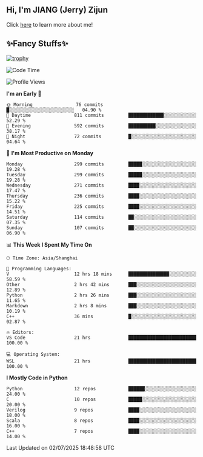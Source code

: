 ## Hi, I'm JIANG (Jerry) Zijun

Click [here](https://jzjerry.github.io/about/) to learn more about me!

## ✨Fancy Stuffs✨
[![trophy](https://github-profile-trophy.vercel.app/?username=jzjerry&theme=onedark)](https://github.com/ryo-ma/github-profile-trophy)
<!--START_SECTION:waka-->
![Code Time](http://img.shields.io/badge/Code%20Time-1%2C392%20hrs%201%20min-blue)

![Profile Views](http://img.shields.io/badge/Profile%20Views-0-blue)

**I'm an Early 🐤** 

```text
🌞 Morning                76 commits          █░░░░░░░░░░░░░░░░░░░░░░░░   04.90 % 
🌆 Daytime                811 commits         █████████████░░░░░░░░░░░░   52.29 % 
🌃 Evening                592 commits         ██████████░░░░░░░░░░░░░░░   38.17 % 
🌙 Night                  72 commits          █░░░░░░░░░░░░░░░░░░░░░░░░   04.64 % 
```
📅 **I'm Most Productive on Monday** 

```text
Monday                   299 commits         █████░░░░░░░░░░░░░░░░░░░░   19.28 % 
Tuesday                  299 commits         █████░░░░░░░░░░░░░░░░░░░░   19.28 % 
Wednesday                271 commits         ████░░░░░░░░░░░░░░░░░░░░░   17.47 % 
Thursday                 236 commits         ████░░░░░░░░░░░░░░░░░░░░░   15.22 % 
Friday                   225 commits         ████░░░░░░░░░░░░░░░░░░░░░   14.51 % 
Saturday                 114 commits         ██░░░░░░░░░░░░░░░░░░░░░░░   07.35 % 
Sunday                   107 commits         ██░░░░░░░░░░░░░░░░░░░░░░░   06.90 % 
```


📊 **This Week I Spent My Time On** 

```text
🕑︎ Time Zone: Asia/Shanghai

💬 Programming Languages: 
V                        12 hrs 18 mins      ███████████████░░░░░░░░░░   58.59 % 
Other                    2 hrs 42 mins       ███░░░░░░░░░░░░░░░░░░░░░░   12.89 % 
Python                   2 hrs 26 mins       ███░░░░░░░░░░░░░░░░░░░░░░   11.65 % 
Markdown                 2 hrs 8 mins        ███░░░░░░░░░░░░░░░░░░░░░░   10.19 % 
C++                      36 mins             █░░░░░░░░░░░░░░░░░░░░░░░░   02.87 % 

🔥 Editors: 
VS Code                  21 hrs              █████████████████████████   100.00 % 

💻 Operating System: 
WSL                      21 hrs              █████████████████████████   100.00 % 
```

**I Mostly Code in Python** 

```text
Python                   12 repos            ██████░░░░░░░░░░░░░░░░░░░   24.00 % 
C                        10 repos            █████░░░░░░░░░░░░░░░░░░░░   20.00 % 
Verilog                  9 repos             ████░░░░░░░░░░░░░░░░░░░░░   18.00 % 
Scala                    8 repos             ████░░░░░░░░░░░░░░░░░░░░░   16.00 % 
C++                      7 repos             ████░░░░░░░░░░░░░░░░░░░░░   14.00 % 
```




 Last Updated on 02/07/2025 18:48:58 UTC
<!--END_SECTION:waka-->

